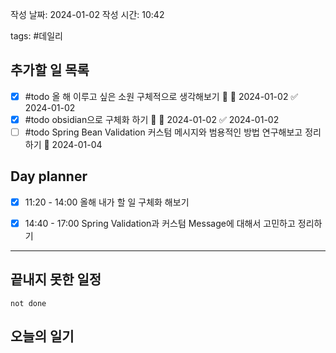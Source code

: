 
작성 날짜: 2024-01-02
작성 시간: 10:42

tags: #데일리

## 추가할 일 목록
- [x] #todo 올 해 이루고 싶은 소원 구체적으로 생각해보기 🔺 📅 2024-01-02 ✅ 2024-01-02
- [x] #todo obsidian으로 구체화 하기 🔺 📅 2024-01-02 ✅ 2024-01-02
- [ ] #todo Spring Bean Validation 커스텀 메시지와 범용적인 방법 연구해보고 정리하기 📅 2024-01-04
## Day planner
- [x] 11:20 - 14:00 올해 내가 할 일 구체화 해보기
- [x] 14:40 - 17:00 Spring Validation과 커스텀 Message에 대해서 고민하고 정리하기

  
---  
## 끝내지 못한 일정 

```tasks
not done
```
## 오늘의 일기


